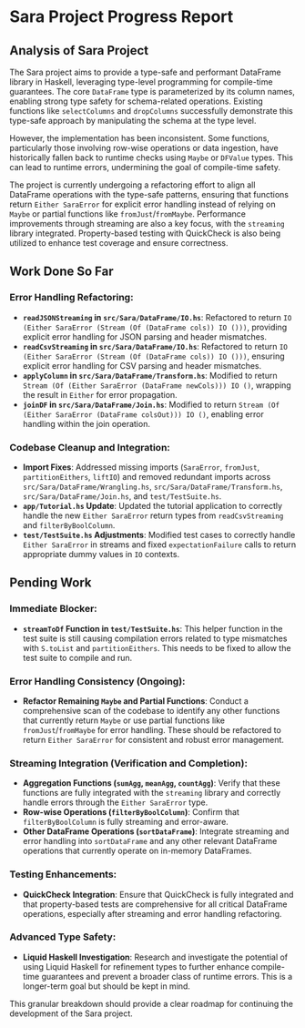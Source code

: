 # Sara Project Progress Report

## Analysis of Sara Project

The Sara project aims to provide a type-safe and performant DataFrame library in Haskell, leveraging type-level programming for compile-time guarantees. The core `DataFrame` type is parameterized by its column names, enabling strong type safety for schema-related operations. Existing functions like `selectColumns` and `dropColumns` successfully demonstrate this type-safe approach by manipulating the schema at the type level.

However, the implementation has been inconsistent. Some functions, particularly those involving row-wise operations or data ingestion, have historically fallen back to runtime checks using `Maybe` or `DFValue` types. This can lead to runtime errors, undermining the goal of compile-time safety.

The project is currently undergoing a refactoring effort to align all DataFrame operations with the type-safe patterns, ensuring that functions return `Either SaraError` for explicit error handling instead of relying on `Maybe` or partial functions like `fromJust`/`fromMaybe`. Performance improvements through streaming are also a key focus, with the `streaming` library integrated. Property-based testing with QuickCheck is also being utilized to enhance test coverage and ensure correctness.

## Work Done So Far

### Error Handling Refactoring:
*   **`readJSONStreaming` in `src/Sara/DataFrame/IO.hs`**: Refactored to return `IO (Either SaraError (Stream (Of (DataFrame cols)) IO ()))`, providing explicit error handling for JSON parsing and header mismatches.
*   **`readCsvStreaming` in `src/Sara/DataFrame/IO.hs`**: Refactored to return `IO (Either SaraError (Stream (Of (DataFrame cols)) IO ()))`, ensuring explicit error handling for CSV parsing and header mismatches.
*   **`applyColumn` in `src/Sara/DataFrame/Transform.hs`**: Modified to return `Stream (Of (Either SaraError (DataFrame newCols))) IO ()`, wrapping the result in `Either` for error propagation.
*   **`joinDF` in `src/Sara/DataFrame/Join.hs`**: Modified to return `Stream (Of (Either SaraError (DataFrame colsOut))) IO ()`, enabling error handling within the join operation.

### Codebase Cleanup and Integration:
*   **Import Fixes**: Addressed missing imports (`SaraError`, `fromJust`, `partitionEithers`, `liftIO`) and removed redundant imports across `src/Sara/DataFrame/Wrangling.hs`, `src/Sara/DataFrame/Transform.hs`, `src/Sara/DataFrame/Join.hs`, and `test/TestSuite.hs`.
*   **`app/Tutorial.hs` Update**: Updated the tutorial application to correctly handle the new `Either SaraError` return types from `readCsvStreaming` and `filterByBoolColumn`.
*   **`test/TestSuite.hs` Adjustments**: Modified test cases to correctly handle `Either SaraError` in streams and fixed `expectationFailure` calls to return appropriate dummy values in `IO` contexts.

## Pending Work

### Immediate Blocker:
*   **`streamToDf` Function in `test/TestSuite.hs`**: This helper function in the test suite is still causing compilation errors related to type mismatches with `S.toList` and `partitionEithers`. This needs to be fixed to allow the test suite to compile and run.

### Error Handling Consistency (Ongoing):
*   **Refactor Remaining `Maybe` and Partial Functions**: Conduct a comprehensive scan of the codebase to identify any other functions that currently return `Maybe` or use partial functions like `fromJust`/`fromMaybe` for error handling. These should be refactored to return `Either SaraError` for consistent and robust error management.

### Streaming Integration (Verification and Completion):
*   **Aggregation Functions (`sumAgg`, `meanAgg`, `countAgg`)**: Verify that these functions are fully integrated with the `streaming` library and correctly handle errors through the `Either SaraError` type.
*   **Row-wise Operations (`filterByBoolColumn`)**: Confirm that `filterByBoolColumn` is fully streaming and error-aware.
*   **Other DataFrame Operations (`sortDataFrame`)**: Integrate streaming and error handling into `sortDataFrame` and any other relevant DataFrame operations that currently operate on in-memory DataFrames.

### Testing Enhancements:
*   **QuickCheck Integration**: Ensure that QuickCheck is fully integrated and that property-based tests are comprehensive for all critical DataFrame operations, especially after streaming and error handling refactoring.

### Advanced Type Safety:
*   **Liquid Haskell Investigation**: Research and investigate the potential of using Liquid Haskell for refinement types to further enhance compile-time guarantees and prevent a broader class of runtime errors. This is a longer-term goal but should be kept in mind.

This granular breakdown should provide a clear roadmap for continuing the development of the Sara project.

